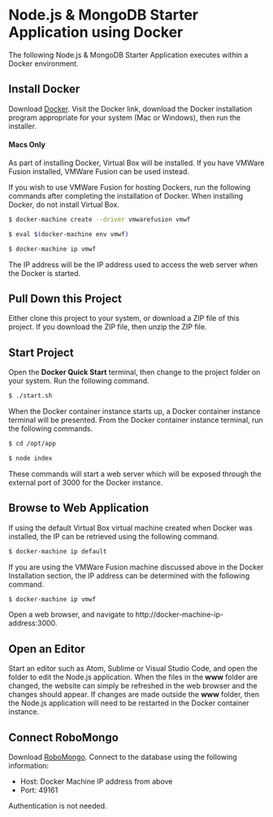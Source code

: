 # Node.js & MongoDB Starter Application using Docker

The following Node.js & MongoDB Starter Application executes within a Docker environment.

## Install Docker

Download [Docker](https://www.docker.com/products/docker-toolbox). Visit the Docker link, download the Docker installation program appropriate for your system (Mac or Windows), then run the installer.

#### Macs Only

As part of installing Docker, Virtual Box will be installed.  If you have VMWare Fusion installed, VMWare Fusion can be used instead.

If you wish to use VMWare Fusion for hosting Dockers, run the following commands after completing the installation of Docker. When installing Docker, do not install Virtual Box.

```bash
$ docker-machine create --driver vmwarefusion vmwf

$ eval $(docker-machine env vmwf)

$ docker-machine ip vmwf
```

The IP address will be the IP address used to access the web server when the Docker is started.

## Pull Down this Project

Either clone this project to your system, or download a ZIP file of this project. If you download the ZIP file, then unzip the ZIP file.

## Start Project

Open the **Docker Quick Start** terminal, then change to the project folder on your system. Run the following command.

```bash
$ ./start.sh
```

When the Docker container instance starts up, a Docker container instance terminal will be presented.  From the Docker container instance terminal, run the following commands.

```bash
$ cd /opt/app

$ node index
```

These commands will start a web server which will be exposed through the external port of 3000 for the Docker instance.

## Browse to Web Application

If using the default Virtual Box virtual machine created when Docker was installed, the IP can be retrieved using the following command.

```bash
$ docker-machine ip default
```

If you are using the VMWare Fusion machine discussed above in the Docker Installation section, the IP address can be determined with the following command.

```bash
$ docker-machine ip vmwf
```

Open a web browser, and navigate to http://docker-machine-ip-address:3000.

## Open an Editor

Start an editor such as Atom, Sublime or Visual Studio Code, and open the folder to edit the Node.js application. When the files in the **www** folder are changed, the website can simply be refreshed in the web browser and the changes should appear. If changes are made outside the **www** folder, then the Node.js application will need to be restarted in the Docker container instance.

## Connect RoboMongo

Download [RoboMongo](https://robomongo.org/). Connect to the database using the following information:

- Host: Docker Machine IP address from above
- Port: 49161

Authentication is not needed.
